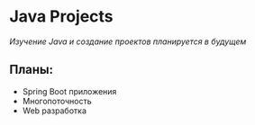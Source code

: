 # Java Projects
*Изучение Java и создание проектов планируется в будущем*

## Планы:
- Spring Boot приложения
- Многопоточность
- Web разработка

